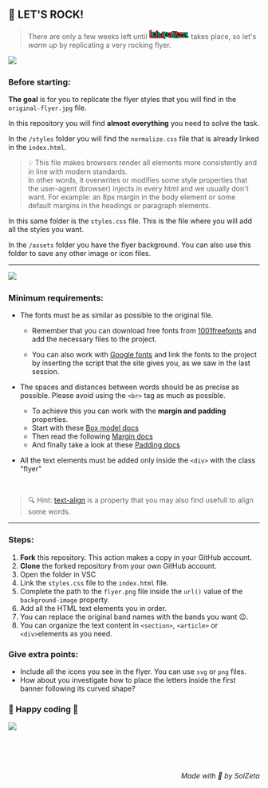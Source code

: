 ## 🤘 LET'S ROCK! 

>There are only a few weeks left until  <span><img src='./assets/lollapalooza.png' width='80px'></span> takes place, so let's *warm up* by replicating a very rocking flyer.

<img src="https://media1.giphy.com/media/s4IQ26nwcp4tS5tMkO/giphy.gif?cid=ecf05e47nw84g9ttn4k5bb5ph02pdnd683894usddoqz8hdb&ep=v1_gifs_related&rid=giphy.gif&ct=g">

### Before starting:

**The goal** is for you to replicate the flyer styles that you will find in the `original-flyer.jpg` file.

In this repository you will find **almost everything** you need to solve the task.

In the `/styles` folder you will find the `normalize.css` file that is already linked in the `index.html`. 

> 💡  This file  makes browsers render all elements more consistently and in line with modern standards. <br>
In other words, it overwrites or modifies some style properties that the user-agent (browser) injects in every html and we usually don't want. For example: an 8px margin in the body element or some default margins in the headings or paragraph elements. 

In this same folder is the `styles.css` file. This is the file where you will add all the styles you want. 

In the `/assets` folder you have the flyer background. You can also use this folder to save any other image or icon files.

---
<img src="https://media2.giphy.com/media/SDR8QJQVXYuys/giphy.gif?cid=ecf05e47xleot5x447elula313yh0lym0imuichgag2tiol4&ep=v1_gifs_related&rid=giphy.gif&ct=g">

### Minimum requirements:

- The fonts must be as similar as possible to the original file. 

    - Remember that you can download free fonts from [1001freefonts](https://www.1001freefonts.com/) and add the necessary files to the project.

    - You can also work with [Google fonts]( https://fonts.google.com/) and link the fonts to the project by inserting the script that the site gives you, as we saw in the last session.

- The spaces and distances between words should be as precise as possible. Please avoid using the `<br>` tag as much as possible.

    - To achieve this you can work with the **margin and padding** properties.
    - Start with these [Box model docs](https://www.w3schools.com/css/css_boxmodel.asp)
    - Then read the following [Margin docs](https://www.w3schools.com/css/css_margin.asp)
    - And finally take a look at these [Padding docs](https://www.w3schools.com/css/css_padding.asp)

- All the text elements must be added only inside the `<div>` with the class "flyer"
<br>

>🔍 Hint: [text-align](https://www.w3schools.com/cssref/pr_text_text-align.php) is a property that you may also find usefull to align some words.

---
### Steps:

1. **Fork** this repository. This action makes a copy in your GitHub account. 
2. **Clone** the forked repository from your own GitHub account. 
3. Open the folder in VSC
4. Link the `styles.css` file to the `index.html` file.
5. Complete the path to the `flyer.png` file inside the `url()` value of the `background-image` property.   
6. Add all the HTML text elements you in order.
7. You can replace the original band names with the bands you want 😉.
7. You can organize the text content in `<section>`, `<article>` or `<div>`elements as you need.

### Give extra points:

- Include all the icons you see in the flyer. You can use `svg` or `png` files. 
- How about you investigate how to place the letters inside the first banner following its curved shape?

### 🚀 Happy coding 🚀

<img src="https://media1.giphy.com/media/v1.Y2lkPTc5MGI3NjExMWxxZXluYm9meXFoc2k3YzZvOHA2MnNoYWd6Zmg4djJ6azA4aWM4OSZlcD12MV9pbnRlcm5hbF9naWZfYnlfaWQmY3Q9Zw/m4jqqr0kXABqw5a4nb/giphy.gif">


<p style="text-align: right; font-style: italic; margin-top: 80px;">Made with 💜 by SolZeta</p>
